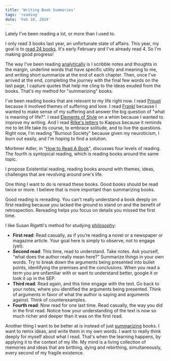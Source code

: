 ```yaml
---
title: 'Writing Book Summaries'
tags: 'reading'
date: 'Feb 10, 2024'
---
```


Lately I've been reading a lot, or more than I used to.

I only read 3 books last year, an unfortunate state of affairs. This year, my goal is to [read 24 books](https://www.goodreads.com/user_challenges/51487655). It's early February and I've already read 4. So I'm making good progress!

The way I've been reading [analytically](https://fs.blog/the-art-of-reading-analytical-reading/) is I scribble notes and thoughts in the margin, underline words that have specific utility and meaning to me, and writing short summarize at the end of each chapter. Then, once I've arrived at the end, completing the journey with the final few words on the last page, I capture quotes that help me cling to the ideas exuded from the books. That's my method for "summarizing" books.

I've been reading books that are relevant to my life right now. I read [Proust](https://www.bneo.xyz/posts/proust) because it involved themes of suffering and love. I read [Frankl](https://www.bneo.xyz/posts/meaning) because I wanted to make sense of my suffering and answer the big question of "what is meaning of life?". I read [Elements of Style](https://www.bneo.xyz/posts/elementsofstyle) on a whim because I wanted to improve my writing. And I read [Rilke's letters](https://www.bneo.xyz/posts/rilkeletters) to Kappus because it reminds me to let life take its course, to embrace solitude, and to live the questions. Right now, I'm reading "Burnout Society" because given my neuroticism, I burn out easily, and I'm hoping to find a solution.

Mortimer Adler, in "[How to Read A Book](https://fs.blog/how-to-read-a-book/)", discusses four levels of reading. The fourth is syntopical reading, which is reading books around the same topic.

I propose Existential reading, reading books around with themes, ideas, challenges that are revolving around one's life.

One thing I want to do is reread these books. Good books should be read twice or more. I believe that is more important than summarizing books.

Good reading is rereading. You can't really understand a book deeply on first reading because you lacked the ground to stand on and the benefit of retrospection. Rereading helps you focus on details you missed the first time.

I like Susan Rigetti's method for studying [philosophy](https://www.susanrigetti.com/philosophy):

- **First read**: Read casually, as if you’re reading a novel or a newspaper or magazine article. Your goal here is simply to observe, not to engage (yet).
- **Second read**: This time, read to understand. Take notes. Ask yourself, “what does the author really mean here?” Summarize things in your own words. Try to break down the arguments being presented into bullet points, identifying the premises and the conclusions. When you read a term you are unfamiliar with or want to understand better, google it or look it up in the SEP.
- **Third read**: Read again, and this time engage with the text. Go back to your notes, where you identified the arguments being presented. Think of arguments in favor of what the author is saying and arguments against. Think of counterexamples.
- **Fourth read**: Now read for one last time. Read casually, the way you did in the first read. Notice how your understanding of the text is now so much richer and deeper than it was on the first read.

Another thing I want to be better at is instead of just [summarizing](https://www.andreasfragner.com/writing/writing-summaries) books. I want to remix ideas, and write them in my own words. I want to really think deeply for myself about what I read. That's when the learning happens, by applying it to the context of my life. My mind is a living collection of memories and ideas that are birthing, dying and rebirthing, simultaneously, every second of my fragile existence.
